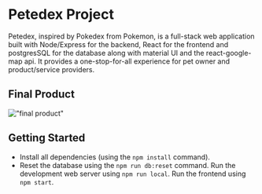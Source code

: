 # Petedex Project

Petedex, inspired by Pokedex from Pokemon, is a full-stack web application built with Node/Express for the backend, React for the frontend and postgresSQL for the database along with material UI and the react-google-map api. It provides a one-stop-for-all experience for pet owner and product/service providers.

## Final Product

!["final product"](https://github.com/woodpeckershop/Petedex/blob/master/frontend/docs/pededex-show.gif?raw=true)

## Getting Started

- Install all dependencies (using the `npm install` command).
- Reset the database using the `npm run db:reset` command. Run the development web server using `npm run local`. Run the frontend using `npm start`.

